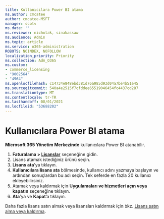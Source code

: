 ```yaml
---
title: Kullanıcılara Power BI atama
ms.author: cmcatee
author: cmcatee-MSFT
manager: scotv
ms.date: ''
ms.reviewer: nicholak, sinakassaw
ms.audience: Admin
ms.topic: article
ms.service: o365-administration
ROBOTS: NOINDEX, NOFOLLOW
localization_priority: Priority
ms.collection: Adm_O365
ms.custom:
- commerce_licensing
- "9002564"
- "4964"
ms.openlocfilehash: c14734e848ebd381d76a985d93d04a7be4b51e45
ms.sourcegitcommit: 540a4e2515f7cfddee65519046454fc4437cd287
ms.translationtype: MT
ms.contentlocale: tr-TR
ms.lasthandoff: 08/01/2021
ms.locfileid: "53688202"
---
```

# <a name="assign-power-bi-to-users"></a>Kullanıcılara Power BI atama

**Microsoft 365 Yönetim Merkezinde** kullanıcılara Power BI atanabilir.  

1. **Faturalama > [Lisanslar](https://go.microsoft.com/fwlink/p/?linkid=842264)** seçeneğine gidin.
2. Lisans atamak istediğiniz ürünü seçin.
3. **Lisans ata**’ya tıklayın.
4. **Kullanıcılara lisans ata** bölmesinde, kullanıcı adını yazmaya başlayın ve ardından sonuçlardan bu adı seçin. Tek seferde en fazla 20 kullanıcı ekleyebilirsiniz.
5. Atamak veya kaldırmak için **Uygulamaları ve hizmetleri açın veya kapatın** seçeneğine tıklayın.
6. **Ata**’ya ve **Kapat**’a tıklayın.

Daha fazla lisans satın almak veya lisansları kaldırmak için bkz. [Lisans satın alma veya kaldırma](/microsoft-365/commerce/licenses/buy-licenses#buy-or-remove-licenses-for-your-business-subscription).